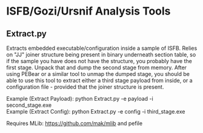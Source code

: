# ISFB/Gozi/Ursnif Analysis Tools

## Extract.py
Extracts embedded executable/configuration inside a sample of ISFB. Relies on "JJ" joiner structure being present in binary underneath section table, so if the sample you have does not have the structure, you probably have the first stage. Unpack that and dump the second stage from memory. After using PEBear or a similar tool to unmap the dumped stage, you should be able to use this tool to extract either a third stage payload from inside, or a configuration file - provided that the joiner structure is present.

Example (Extract Payload): python Extract.py -e payload -i second_stage.exe                                                     
Example (Extract Config): python Extract.py -e config -i third_stage.exe

Requires MLib: https://github.com/mak/mlib and pefile
